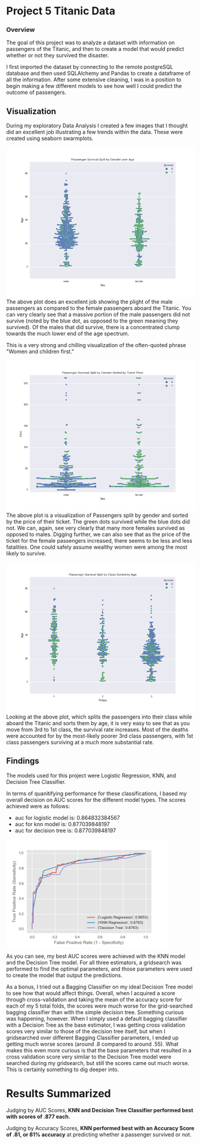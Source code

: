# Project 5 Titanic Data
### Overview

The goal of this project was to analyze a dataset with information on passengers of the Titanic, and then to create a model that would predict whether or not they survived the disaster.  

I first imported the dataset by connecting to the remote postgreSQL database and then used SQLAlchemy and Pandas to create a dataframe of all the information. After some extensive cleaning, I was in a position to begin making a few different models to see how well I could predict the outcome of passengers.  

## Visualization  

During my exploratory Data Analysis I created a few images that I thought did an excellent job illustrating a few trends within the data. These were created using seaborn swarmplots.  

![Gender vs Age](https://raw.githubusercontent.com/oneilltp18/titanic_project/master/visualization/gender_age.png "Gender vs Age")  
The above plot does an excellent job showing the plight of the male passengers as compared to the female passengers aboard the Titanic. You can very clearly see that a massive portion of the male passengers did not survive (noted by the blue dot, as opposed to the green meaning they survived). Of the males that did survive, there is a concentrated clump towards the much lower end of the age spectrum.  

This is a very strong and chilling visualization of the often-quoted phrase "Women and children first."  

![Gender vs Ticket Price](https://raw.githubusercontent.com/oneilltp18/titanic_project/master/visualization/gender_fare.png "Gender vs Ticket Price")  
The above plot is a visualization of Passengers split by gender and sorted by the price of their ticket. The green dots survived while the blue dots did not. We can, again, see very clearly that many more females survived as opposed to males. Digging further, we can also see that as the price of the ticket for the female passengers increased, there seems to be less and less fatalities. One could safely assume wealthy women were among the most likely to survive.  

![Passenger Class vs Age](https://raw.githubusercontent.com/oneilltp18/titanic_project/master/visualization/class_age.png "Passenger Class vs Age")  
Looking at the above plot, which splits the passengers into their class while aboard the Titanic and sorts them by age, it is very easy to see that as you move from 3rd to 1st class, the survival rate increases. Most of the deaths were accounted for by the most-likely poorer 3rd class passengers, with 1st class passengers surviving at a much more substantial rate.

## Findings

The models used for this project were Logistic Regression, KNN, and Decision Tree Classifier.

In terms of quanitifying performance for these classifications, I based my overall decision on AUC scores for the different model types. The scores achieved were as follows:  
* auc for logistic model is:  0.864832384567
* auc for knn model is:  0.877039848197
* auc for decision tree is:  0.877039848197  

![Roc Curves](https://raw.githubusercontent.com/oneilltp18/titanic_project/master/visualization/roc_curves.png "Roc Curves")

As you can see, my best AUC scores were achieved with the KNN model and the Decision Tree model. For all three estimators, a gridsearch was performed to find the optimal parameters, and those parameters were used to create the model that output the predictions.

As a bonus, I tried out a Bagging Classifier on my ideal Decision Tree model to see how that would affect things. Overall, when I acquired a score through cross-validation and taking the mean of the accuracy score for each of my 5 total folds, the scores were much worse for the grid-searched bagging classifier than with the simple decision tree. Something curious was happening, however. When I simply used a default bagging classifier with a Decision Tree as the base estimator, I was getting cross validation scores very similar to those of the decision tree itself, but when I gridsearched over different Bagging Classifier parameters, I ended up getting much worse scores (around .8 compared to around .55). What makes this even more curious is that the base parameters that resulted in a cross validation score very similar to the Decision Tree model were searched during my gridsearch, but still the scores came out much worse. This is certainly something to dig deeper into.  

# Results Summarized  
Judging by AUC Scores, **KNN and Decision Tree Classifier performed best with scores of .877 each.**   

Judging by Accuracy Scores, **KNN performed best with an Accuracy Score of .81, or 81% accuracy** at predicting whether a passenger survived or not.

